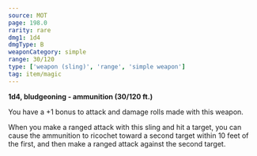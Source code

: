 ```yaml
---
source: MOT
page: 198.0
rarity: rare
dmg1: 1d4
dmgType: B
weaponCategory: simple
range: 30/120
type: ['weapon (sling)', 'range', 'simple weapon']
tag: item/magic
---
```


**1d4, bludgeoning - ammunition (30/120 ft.)**

You have a +1 bonus to attack and damage rolls made with this weapon.

When you make a ranged attack with this sling and hit a target, you can cause the ammunition to ricochet toward a second target within 10 feet of the first, and then make a ranged attack against the second target.


